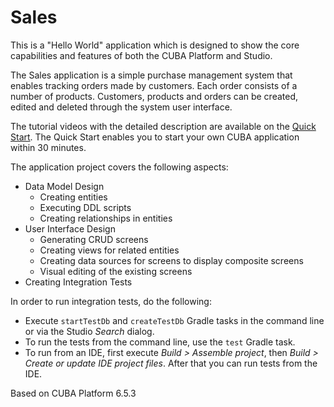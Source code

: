 # Sales

This is a "Hello World" application which is designed to show the core capabilities and features of both the CUBA Platform and Studio. 

The Sales application is a simple purchase management system that enables tracking orders made by customers. Each order consists of a number of products. Customers, products and orders can be created, edited and deleted through the system user interface.

The tutorial videos with the detailed description are available on the [Quick Start](https://www.cuba-platform.com/en/quickstart). The Quick Start enables you to start your own CUBA application within 30 minutes.

The application project covers the following aspects:

- Data Model Design
    - Creating entities
    - Executing DDL scripts
    - Creating relationships in entities
- User Interface Design
    - Generating  CRUD screens
    - Creating views for related entities
    - Creating data sources for screens to display composite screens
    - Visual editing of the existing screens
- Creating Integration Tests

In order to run integration tests, do the following:

- Execute `startTestDb` and `createTestDb` Gradle tasks in the command line or via the Studio *Search* dialog.
- To run the tests from the command line, use the `test` Gradle task.
- To run from an IDE, first execute *Build > Assemble project*, then *Build > Create or update IDE project files*. After that you can run tests from the IDE.

Based on CUBA Platform 6.5.3

